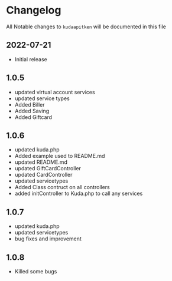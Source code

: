 # Changelog

All Notable changes to `kudaapitken` will be documented in this file

## 2022-07-21

- Initial release

## 1.0.5
- updated virtual account services
- updated service types
- Added Biller
- Added Saving
- Added Giftcard

## 1.0.6
- updated kuda.php
- Added example used to README.md
- updated README.md
- updated GiftCardController
- updated CardController
- updated servicetypes
- Added Class contruct on all controllers
- added initController to Kuda.php to call any services

## 1.0.7
- updated kuda.php
- updated servicetypes
- bug fixes and improvement

## 1.0.8
- Killed some bugs